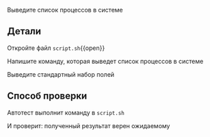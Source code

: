 Выведите список процессов в системе

## Детали

Откройте файл `script.sh`{{open}}

Напишите команду, которая выведет список процессов в системе

Выведите стандартный набор полей

## Способ проверки

Автотест выполнит команду в `script.sh`

И проверит: полученный результат верен ожидаемому